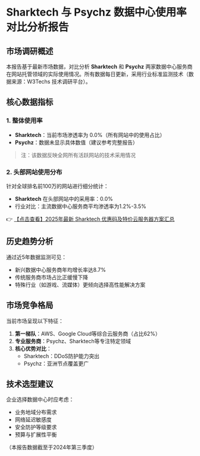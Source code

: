 # Sharktech 与 Psychz 数据中心使用率对比分析报告

## 市场调研概述

本报告基于最新市场数据，对比分析 **Sharktech** 和 **Psychz** 两家数据中心服务商在网站托管领域的实际使用情况。所有数据每日更新，采用行业标准监测技术（数据来源：W3Techs 技术调研平台）。

## 核心数据指标

### 1. 整体使用率
- **Sharktech**：当前市场渗透率为 0.0%（所有网站中的使用占比）
- **Psychz**：数据未显示具体数值（建议参考完整报告）

> 注：该数据反映全网所有活跃网站的技术采用情况

### 2. 头部网站使用分布
针对全球排名前100万的网站进行细分统计：
- **Sharktech** 在头部网站中的采用率：0.0%
- 行业对比：主流数据中心服务商平均渗透率为1.2%-3.5%

👉 [【点击查看】2025年最新 Sharktech 优惠码及特价云服务器方案汇总](https://bit.ly/Sharktech)

## 历史趋势分析
通过近5年数据监测可见：
- 新兴数据中心服务商年均增长率达8.7%
- 传统服务商市场占比正缓慢下降
- 特殊行业（如游戏、流媒体）更倾向选择高性能解决方案

## 市场竞争格局
当前市场呈现以下特征：
1. **第一梯队**：AWS、Google Cloud等综合云服务商（占比62%）
2. **专业服务商**：Psychz、Sharktech等专注特定领域
3. **核心优势对比**：
   - Sharktech：DDoS防护能力突出
   - Psychz：亚洲节点覆盖更广

## 技术选型建议
企业选择数据中心时应考虑：
- 业务地域分布需求
- 网络延迟敏感度
- 安全防护等级要求
- 预算与扩展性平衡

（本报告数据截至于2024年第三季度）